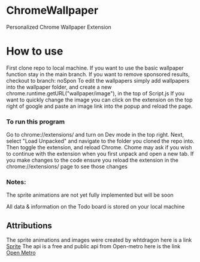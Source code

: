 # ChromeWallpaper
Personalized Chrome Wallpaper Extension



# How to use
First clone repo to local machine.
If you want to use the basic wallpaper function stay in the main branch.
If you want to remove sponsored results, checkout to branch: noSpon
To edit the wallpapers simply add wallpapers into the wallpaper folder, and create a new chrome.runtime.getURL("wallpaper/image"), in the top of Script.js
If you want to quickly change the image you can click on the extension on the top right of google and paste an image link into the popup and reload the page.



### To run this program
Go to chrome://extensions/ and turn on Dev mode in the top right.
Next, select "Load Unpacked" and navigate to the folder you cloned the repo into.
Then toggle the extension, and reload Chrome.
Chome may ask if you wish to continue with the extension when you first unpack and open a new tab. 
If you make changes to the code ensure you reload the extension in the chrome://extensions/ page to see those changes



### Notes: 
The sprite animations are not yet fully implemented but will be soon

All data & information on the Todo board is stored on your local machine


## Attributions
The sprite animations and images were created by whtdragon here is a link [Sprite](https://forums.rpgmakerweb.com/index.php?threads/whtdragons-animals-and-running-horses-now-with-more-dragons.53552/)
The api is a free and public api from Open-metro here is the link [Open Metro](https://open-meteo.com/en/docs)

